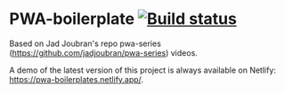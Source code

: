 # PWA-boilerplate [![Build status](https://dev.azure.com/digiclowns/PWA-boilerplate/_apis/build/status/PWA-boilerplate-CI)](https://dev.azure.com/digiclowns/PWA-boilerplate/_build/latest?definitionId=2)
Based on Jad Joubran's repo pwa-series (https://github.com/jadjoubran/pwa-series) videos.

A demo of the latest version of this project is always available on Netlify: https://pwa-boilerplates.netlify.app/.
